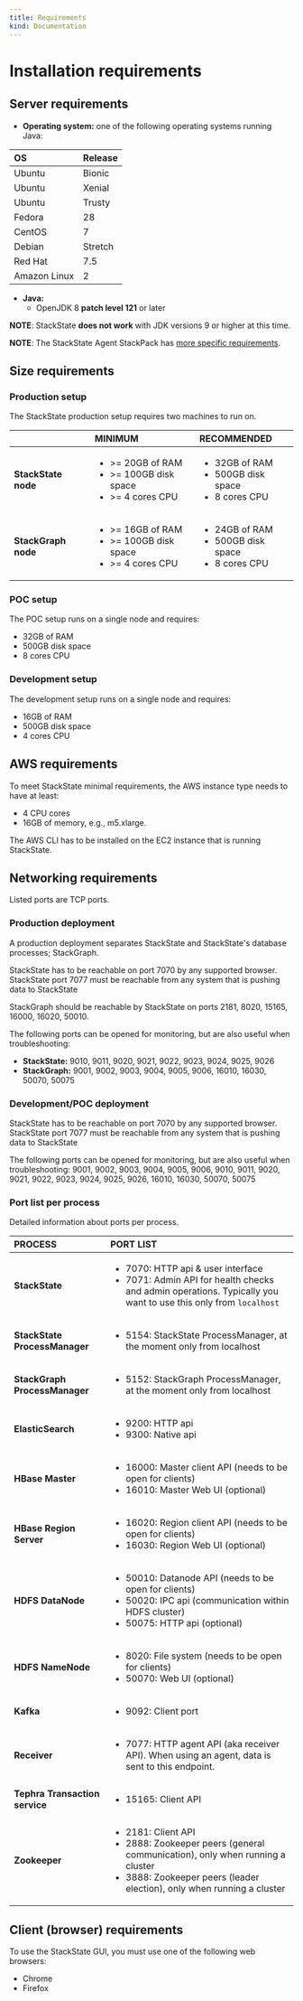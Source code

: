 ```yaml
---
title: Requirements
kind: Documentation
---
```


# Installation requirements

## Server requirements

* **Operating system:** one of the following operating systems running Java:

| OS | Release |
| :--- | :--- |
| Ubuntu | Bionic |
| Ubuntu | Xenial |
| Ubuntu | Trusty |
| Fedora | 28 |
| CentOS | 7 |
| Debian | Stretch |
| Red Hat | 7.5 |
| Amazon Linux | 2 |

* **Java:**
  * OpenJDK 8 **patch level 121** or later

**NOTE**: StackState **does not work** with JDK versions 9 or higher at this time.

**NOTE**: The StackState Agent StackPack has [more specific requirements](/stackpacks/integrations/agent.md).

## Size requirements

### Production setup

The StackState production setup requires two machines to run on.

|  | MINIMUM | RECOMMENDED |
|:---|:---|:---|
| **StackState node** | <ul> <li>&gt;= 20GB of RAM</li><li>&gt;= 100GB disk space</li><li>&gt;= 4 cores CPU</li></ul> | <ul><li>32GB of RAM</li><li>500GB disk space</li><li>8 cores CPU</li></ul> |
| **StackGraph node** |<ul><li>&gt;= 16GB of RAM</li><li>&gt;= 100GB disk space</li><li>&gt;= 4 cores CPU</li></ul> | <ul><li>24GB of RAM</li><li>500GB disk space</li><li>8 cores CPU</li></ul> |

### POC setup

The POC setup runs on a single node and requires:

* 32GB of RAM
* 500GB disk space
* 8 cores CPU

### Development setup

The development setup runs on a single node and requires:

* 16GB of RAM
* 500GB disk space
* 4 cores CPU

## AWS requirements

To meet StackState minimal requirements, the AWS instance type needs to have at least:

* 4 CPU cores
* 16GB of memory, e.g., m5.xlarge.

The AWS CLI has to be installed on the EC2 instance that is running StackState.

## Networking requirements

Listed ports are TCP ports.

### Production deployment

A production deployment separates StackState and StackState's database processes; StackGraph.

StackState has to be reachable on port 7070 by any supported browser. StackState port 7077 must be reachable from any system that is pushing data to StackState

StackGraph should be reachable by StackState on ports 2181, 8020, 15165, 16000, 16020, 50010.

The following ports can be opened for monitoring, but are also useful when troubleshooting:

* **StackState:** 9010, 9011, 9020, 9021, 9022, 9023, 9024, 9025, 9026
* **StackGraph:** 9001, 9002, 9003, 9004, 9005, 9006, 16010, 16030, 50070, 50075

### Development/POC deployment

StackState has to be reachable on port 7070 by any supported browser. StackState port 7077 must be reachable from any system that is pushing data to StackState

The following ports can be opened for monitoring, but are also useful when troubleshooting: 9001, 9002, 9003, 9004, 9005, 9006, 9010, 9011, 9020, 9021, 9022, 9023, 9024, 9025, 9026, 16010, 16030, 50070, 50075

### Port list per process

Detailed information about ports per process.

| PROCESS | PORT LIST |
|:---|:---|
| **StackState** |<ul><li>7070: HTTP api & user interface</li><li>7071: Admin API for health checks and admin operations. Typically you want to use this only from `localhost`</li></ul> |
| **StackState ProcessManager** | <ul><li>5154: StackState ProcessManager, at the moment only from localhost</li></ul> |
| **StackGraph ProcessManager** | <ul><li>5152: StackGraph ProcessManager, at the moment only from localhost</li></ul> |
| **ElasticSearch** | <ul><li>9200: HTTP api</li><li>9300: Native api</li></ul> |
| **HBase Master** | <ul><li>16000: Master client API (needs to be open for clients)</li><li>16010: Master Web UI (optional)</li></ul> |
| **HBase Region Server** | <ul><li>16020: Region client API (needs to be open for clients)</li><li>16030: Region Web UI (optional)</li></ul> |
| **HDFS DataNode** | <ul><li>50010: Datanode API (needs to be open for clients)</li><li>50020: IPC api (communication within HDFS cluster)</li><li>50075: HTTP api (optional)</li></ul> |
| **HDFS NameNode** | <ul><li>8020: File system (needs to be open for clients)</li><li>50070: Web UI (optional)</li></ul> |
| **Kafka** | <ul><li>9092: Client port</li></ul> |
| **Receiver** | <ul><li>7077: HTTP agent API (aka receiver API). When using an agent, data is sent to this endpoint.</li></ul> |
| **Tephra Transaction service** | <ul><li>15165: Client API</li></ul> |
| **Zookeeper** | <ul><li>2181: Client API</li><li>2888: Zookeeper peers (general communication), only when running a cluster</li><li>3888: Zookeeper peers (leader election), only when running a cluster</li></ul> |


## Client (browser) requirements

To use the StackState GUI, you must use one of the following web browsers:

* Chrome
* Firefox

